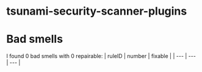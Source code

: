 # tsunami-security-scanner-plugins 
 
# Bad smells
I found 0 bad smells with 0 repairable:
| ruleID | number | fixable |
| --- | --- | --- |
